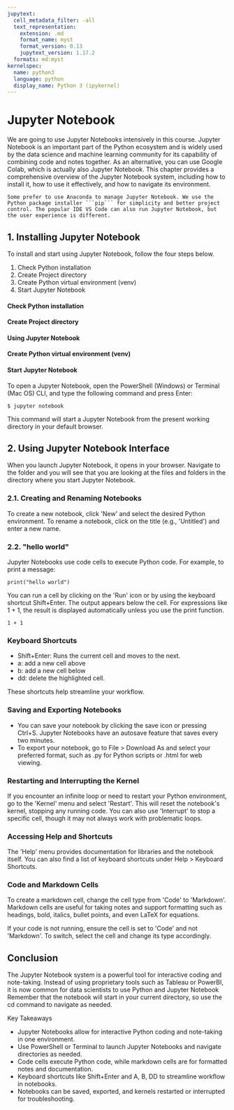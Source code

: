 ```yaml
---
jupytext:
  cell_metadata_filter: -all
  text_representation:
    extension: .md
    format_name: myst
    format_version: 0.13
    jupytext_version: 1.17.2
  formats: md:myst
kernelspec:
  name: python3
  language: python
  display_name: Python 3 (ipykernel)
---
```


# Jupyter Notebook

We are going to use Jupyter Notebooks intensively in this course. Jupyter Notebook is an important part of the Python ecosystem and is widely used by the data science and machine learning community for its capability of combining code and notes together. As an alternative, you can use Google Colab, which is actually also Jupyter Notebook. This chapter provides a comprehensive overview of the Jupyter Notebook system, including how to install it, how to use it effectively, and how to navigate its environment. 

````{note}
Some prefer to use Anaconda to manage Jupyter Notebook. We use the Python package installer ```pip``` for simplicity and better project control. The popular IDE VS Code can also run Jupyter Notebook, but the user experience is different.
````
## 1. Installing Jupyter Notebook
To install and start using Jupyter Notebook, follow the four steps below. 

1. Check Python installation
2. Create Project directory
3. Create Python virtual environment (venv)
4. Start Jupyter Notebook

#### Check Python installation

#### Create Project directory

#### Using Jupyter Notebook

#### Create Python virtual environment (venv)

#### Start Jupyter Notebook 
To open a Jupyter Notebook, open the PowerShell (Windows) or Terminal (Mac OS) CLI, and type the following command and press Enter:

```
$ jupyter notebook
```

This command will start a Jupyter Notebook from the present working directory in your default browser. 

## 2. Using Jupyter Notebook Interface

When you launch Jupyter Notebook, it opens in your browser. Navigate to the folder and you will see that you are looking at the files and folders in the directory where you start Jupyter Notebook.

### 2.1. Creating and Renaming Notebooks

To create a new notebook, click 'New' and select the desired Python environment. To rename a notebook, click on the title (e.g., 'Untitled') and enter a new name.

### 2.2. "hello world"

Jupyter Notebooks use code cells to execute Python code. For example, to print a message:

```{code-cell}
print("hello world")
```

You can run a cell by clicking on the 'Run' icon or by using the keyboard shortcut Shift+Enter. The output appears below the cell. For expressions like 1 + 1, the result is displayed automatically unless you use the print function.

```{code-cell}
1 + 1
```

### Keyboard Shortcuts

- Shift+Enter: Runs the current cell and moves to the next.
- a: add a new cell above
- b: add a new cell below
- dd: delete the highlighted cell.
 
These shortcuts help streamline your workflow.

### Saving and Exporting Notebooks

- You can save your notebook by clicking the save icon or pressing Ctrl+S. Jupyter Notebooks have an autosave feature that saves every two minutes.
- To export your notebook, go to File > Download As and select your preferred format, such as .py for Python scripts or .html for web viewing.

### Restarting and Interrupting the Kernel
If you encounter an infinite loop or need to restart your Python environment, go to the 'Kernel' menu and select 'Restart'. This will reset the notebook's kernel, stopping any running code. You can also use 'Interrupt' to stop a specific cell, though it may not always work with problematic loops.

### Accessing Help and Shortcuts
The 'Help' menu provides documentation for libraries and the notebook itself. You can also find a list of keyboard shortcuts under Help > Keyboard Shortcuts.

### Code and Markdown Cells
To create a markdown cell, change the cell type from 'Code' to 'Markdown'. Markdown cells are useful for taking notes and support formatting such as headings, bold, italics, bullet points, and even LaTeX for equations.

If your code is not running, ensure the cell is set to 'Code' and not 'Markdown'. To switch, select the cell and change its type accordingly.

## Conclusion
The Jupyter Notebook system is a powerful tool for interactive coding and note-taking. Instead of using proprietary tools such as Tableau or PowerBI, it is now common for data scientists to use Python and Jupyter Notebook Remember that the notebook will start in your current directory, so use the cd command to navigate as needed.

Key Takeaways
- Jupyter Notebooks allow for interactive Python coding and note-taking in one environment.
- Use PowerShell or Terminal to launch Jupyter Notebooks and navigate directories as needed.
- Code cells execute Python code, while markdown cells are for formatted notes and documentation.
- Keyboard shortcuts like Shift+Enter and A, B, DD to streamline workflow in notebooks.
- Notebooks can be saved, exported, and kernels restarted or interrupted for troubleshooting.

